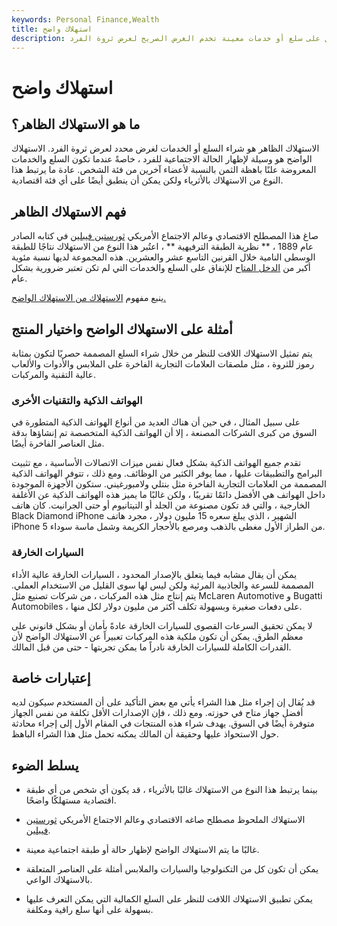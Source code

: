 ```yaml
---
keywords: Personal Finance,Wealth
title: استهلاك واضح
description: الاستهلاك الظاهر هو الحصول على سلع أو خدمات معينة تخدم الغرض الصريح لعرض ثروة الفرد.
---
```


# استهلاك واضح
## ما هو الاستهلاك الظاهر؟

الاستهلاك الظاهر هو شراء السلع أو الخدمات لغرض محدد لعرض ثروة الفرد. الاستهلاك الواضح هو وسيلة لإظهار الحالة الاجتماعية للفرد ، خاصةً عندما تكون السلع والخدمات المعروضة علنًا باهظة الثمن بالنسبة لأعضاء آخرين من فئة الشخص. عادة ما يرتبط هذا النوع من الاستهلاك بالأثرياء ولكن يمكن أن ينطبق أيضًا على أي فئة اقتصادية.

## فهم الاستهلاك الظاهر

صاغ هذا المصطلح الاقتصادي وعالم الاجتماع الأمريكي [ثورستين فيبلين](/thorstein-veblen) في كتابه الصادر عام 1889 ، ** نظرية الطبقة الترفيهية ** ، اعتُبر هذا النوع من الاستهلاك نتاجًا للطبقة الوسطى النامية خلال القرنين التاسع عشر والعشرين. هذه المجموعة لديها نسبة مئوية أكبر من [الدخل المتاح](/disposableincome) للإنفاق على السلع والخدمات التي لم تكن تعتبر ضرورية بشكل عام.

ينبع مفهوم [الاستهلاك من الاستهلاك الواضح.](/consumerism)

>

## أمثلة على الاستهلاك الواضح واختيار المنتج

يتم تمثيل الاستهلاك اللافت للنظر من خلال شراء السلع المصممة حصريًا لتكون بمثابة رموز للثروة ، مثل ملصقات العلامات التجارية الفاخرة على الملابس والأدوات والألعاب عالية التقنية والمركبات.

### الهواتف الذكية والتقنيات الأخرى

على سبيل المثال ، في حين أن هناك العديد من أنواع الهواتف الذكية المتطورة في السوق من كبرى الشركات المصنعة ، إلا أن الهواتف الذكية المتخصصة تم إنشاؤها بدقة مثل العناصر الفاخرة أيضًا.

تقدم جميع الهواتف الذكية بشكل فعال نفس ميزات الاتصالات الأساسية ، مع تثبيت البرامج والتطبيقات عليها ، مما يوفر الكثير من الوظائف. ومع ذلك ، تتوفر الهواتف الذكية المصممة من العلامات التجارية الفاخرة مثل بنتلي ولامبورغيني. ستكون الأجهزة الموجودة داخل الهواتف هي الأفضل دائمًا تقريبًا ، ولكن غالبًا ما يميز هذه الهواتف الذكية عن الأغلفة الخارجية ، والتي قد تكون مصنوعة من الجلد أو التيتانيوم أو حتى الجرانيت. كان هاتف Black Diamond iPhone الشهير ، الذي يبلغ سعره 15 مليون دولار ، مجرد هاتف iPhone 5 من الطراز الأول مغطى بالذهب ومرصع بالأحجار الكريمة وشمل ماسة سوداء.

### السيارات الخارقة

يمكن أن يقال مشابه فيما يتعلق بالإصدار المحدود ، السيارات الخارقة عالية الأداء المصممة للسرعة والجاذبية المرئية ولكن ليس لها سوى القليل من الاستخدام العملي. يتم إنتاج مثل هذه المركبات ، من شركات تصنيع مثل McLaren Automotive و Bugatti Automobiles ، على دفعات صغيرة وبسهولة تكلف أكثر من مليون دولار لكل منها.

لا يمكن تحقيق السرعات القصوى للسيارات الخارقة عادةً بأمان أو بشكل قانوني على معظم الطرق. يمكن أن تكون ملكية هذه المركبات تعبيراً عن الاستهلاك الواضح لأن القدرات الكاملة للسيارات الخارقة نادراً ما يمكن تجربتها - حتى من قبل المالك.

## إعتبارات خاصة

قد يُقال إن إجراء مثل هذا الشراء يأتي مع بعض التأكيد على أن المستخدم سيكون لديه أفضل جهاز متاح في حوزته. ومع ذلك ، فإن الإصدارات الأقل تكلفة من نفس الجهاز متوفرة أيضًا في السوق. يهدف شراء هذه المنتجات في المقام الأول إلى إجراء محادثة حول الاستحواذ عليها وحقيقة أن المالك يمكنه تحمل مثل هذا الشراء الباهظ.

## يسلط الضوء

- بينما يرتبط هذا النوع من الاستهلاك غالبًا بالأثرياء ، قد يكون أي شخص من أي طبقة اقتصادية مستهلكًا واضحًا.

- الاستهلاك الملحوظ مصطلح صاغه الاقتصادي وعالم الاجتماع الأمريكي [ثورستين فيبلين](/thorstein-veblen).

- غالبًا ما يتم الاستهلاك الواضح لإظهار حالة أو طبقة اجتماعية معينة.

- يمكن أن تكون كل من التكنولوجيا والسيارات والملابس أمثلة على العناصر المتعلقة بالاستهلاك الواعي.

- يمكن تطبيق الاستهلاك اللافت للنظر على السلع الكمالية التي يمكن التعرف عليها بسهولة على أنها سلع راقية ومكلفة.

